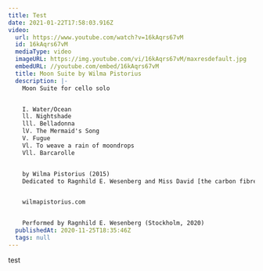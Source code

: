```yaml
---
title: Test
date: 2021-01-22T17:58:03.916Z
video:
  url: https://www.youtube.com/watch?v=16kAqrs67vM
  id: 16kAqrs67vM
  mediaType: video
  imageURL: https://img.youtube.com/vi/16kAqrs67vM/maxresdefault.jpg
  embedURL: //youtube.com/embed/16kAqrs67vM
  title: Moon Suite by Wilma Pistorius
  description: |-
    Moon Suite for cello solo


    I. Water/Ocean
    ll. Nightshade
    lll. Belladonna
    lV. The Mermaid's Song
    V. Fugue
    Vl. To weave a rain of moondrops
    Vll. Barcarolle


    by Wilma Pistorius (2015)
    Dedicated to Ragnhild E. Wesenberg and Miss David [the carbon fibre cello]


    wilmapistorius.com


    Performed by Ragnhild E. Wesenberg (Stockholm, 2020)
  publishedAt: 2020-11-25T18:35:46Z
  tags: null
---
```

test